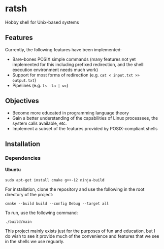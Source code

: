 # ratsh
Hobby shell for Unix-based systems

## Features
Currently, the following features have been implemented:

- Bare-bones POSIX simple commands (many features not yet implemented for this including prefixed redirection, and the shell execution environment needs much work)
- Support for most forms of redirection (e.g. `cat < input.txt >> output.txt`)
- Pipelines (e.g. `ls -la | wc`)

## Objectives
- Become more educated in programming language theory
- Gain a better understanding of the capabilities of Linux processees, the system calls available, etc.
- Implement a subset of the features provided by POSIX-compliant shells

## Installation

### Dependencies

#### Ubuntu
```console
sudo apt-get install cmake g++-12 ninja-build
```

For installation, clone the repository and use the following in the root directory of the project:

`cmake --build build --config Debug --target all`

To run, use the following command:

`./build/main`

This project mainly exists just for the purposes of fun and education, but I do wish to see it provide much of the convenience and features that we see in the shells we use reguarly.
